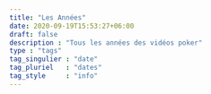 ```yaml
---
title: "Les Années"
date: 2020-09-19T15:53:27+06:00
draft: false
description : "Tous les années des vidéos poker"
type : "tags"
tag_singulier : "date"
tag_pluriel   : "dates"
tag_style     : "info"
---
```


